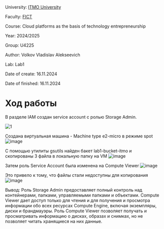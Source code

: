 University: [ITMO University](https://itmo.ru/ru/)

Faculty: [FICT](https://fict.itmo.ru)

Course: Cloud platforms as the basis of technology entrepreneurship

Year: 2024/2025

Group: U4225

Author: Volkov Vladislav Alekseevich

Lab: Lab1

Date of create: 16.11.2024

Date of finished: 16.11.2024

# Ход работы

В разделе IAM создан service account с ролью Storage Admin.

![1](https://github.com/user-attachments/assets/b605bf9e-d621-4f71-9838-59929172e149)

Создана виртуальная машина - Machine type e2-micro в режиме spot
![image](https://github.com/user-attachments/assets/15d15a99-1840-4b2c-93c1-46e84e68d0bb)

С помощью утилиты gsutils найден бакет lab1-bucket-itmo и скопированы 3 файла в локальную папку на VM
![image](https://github.com/user-attachments/assets/c9c6f8c5-83ac-4cc9-9589-021962f48092)

Затем роль Service Account была изменена на Compute Viewer
![image](https://github.com/user-attachments/assets/c4e348ad-0457-40d0-9d1f-731ec42b5541)

Это привело к тому, что файлы стали недоступны для копирования
![image](https://github.com/user-attachments/assets/e2d5f019-6709-4d6a-91bb-22f9f987d21f)

Вывод:
Роль Storage Admin предоставляет полный контроль над контейнерами, папками, управляемыми папками и объектами. Compute Viewer дает доступ только для чтения и для получения и просмотра информации обо всех ресурсах Compute Engine, включая экземпляры, диски и брандмауэры. Роль Compute Viewer позволяет получать и просматривать информацию о дисках, образах и снимках, но не позволяет читать хранящиеся на них данные.
